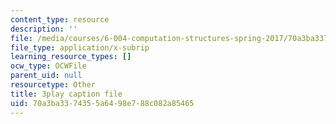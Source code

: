 ```yaml
---
content_type: resource
description: ''
file: /media/courses/6-004-computation-structures-spring-2017/70a3ba3374355a6498e788c082a85465_q38KAGAKORk.vtt
file_type: application/x-subrip
learning_resource_types: []
ocw_type: OCWFile
parent_uid: null
resourcetype: Other
title: 3play caption file
uid: 70a3ba33-7435-5a64-98e7-88c082a85465
---
```

